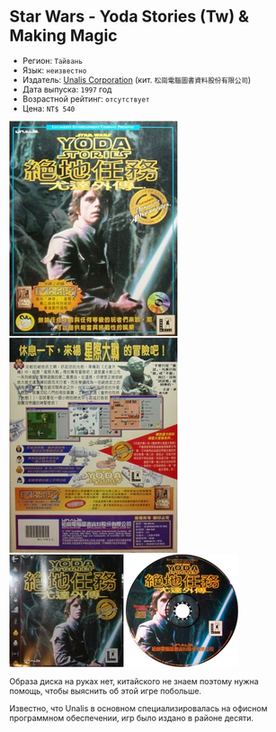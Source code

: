 Star Wars - Yoda Stories (Tw) & Making Magic
============================================

* Регион: `Тайвань`
* Язык: `неизвестно`
* Издатель: [Unalis Corporation](http://web.archive.org/web/19980126015500/http://www.unalis.com.tw/) (кит. `松崗電腦圖書資料股份有限公司`)
* Дата выпуска: `1997` год
* Возрастной рейтинг: `отсутствует`
* Цена: `NT$ 540`

[![](images/cover/thumb/yoda-stories-taiwan-box-front.jpg)](images/cover/yoda-stories-taiwan-box-front.jpg)
[![](images/cover/thumb/yoda-stories-taiwan-box-back.jpg)](images/cover/yoda-stories-taiwan-box-back.jpg)
[![](images/cover/thumb/yoda-stories-taiwan-jewel-case-front.jpg)](images/cover/yoda-stories-taiwan-jewel-case-front.jpg)
[![](images/cover/thumb/yoda-stories-taiwan-disk-front.jpg)](images/cover/yoda-stories-taiwan-disk-front.jpg)

Образа диска на руках нет, китайского не знаем поэтому нужна помощь, чтобы выяснить об этой игре побольше.

Известно, что Unalis в основном специализировалась на офисном программном обеспечении, 
игр было издано в районе десяти.
